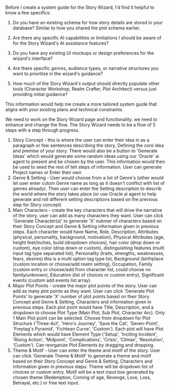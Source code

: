 Before I create a system guide for the Story Wizard, I'd find it helpful to know a few specifics:

1. Do you have an existing schema for how story details are stored in your database? Similar to how you shared the plot schema earlier.

2. Are there any specific AI capabilities or limitations I should be aware of for the Story Wizard's AI assistance features?

3. Do you have any existing UI mockups or design preferences for the wizard's interface?

4. Are there specific genres, audience types, or narrative structures you want to prioritize in the wizard's guidance?

5. How much of the Story Wizard's output should directly populate other tools (Character Workshop, Realm Crafter, Plot Architect) versus just providing initial guidance?

This information would help me create a more tailored system guide that aligns with your existing plans and technical constraints.


We need to work on the Story Wizard page and functionality. we need to enhance and change the flow. The Story Wizard needs to be a flow of 5 steps with a step through progress.
1. Story Concept - this is where the user can enter their idea in as a paragraph or few sentences describing the story, Defining the core idea and premise of your story. There would also be a button to 'Generate Ideas' which would generate some random ideas using our 'Oracle' ai agent to present and be chosen by the user. This information would then be used to seed the rest of teh steps of information. User can generate Project names or Enter their own
2. Genre & Setting - User would choose from a list of Genre's (other would let user enter cutom Genre name as long as it doesn't conflict with list of genres already). Then user can enter the Setting description to describ the world where the story takes place (or use Oracle ai agent to help generate and roll different setting descriptions based on the previous step for Story concept)
3. Main Characters - create the key characters that will drive the narrative of the story, user can add as many characters they want. User can click 'Generate Character(s)' to generate 'X' nubmer of characters based on their Story Concept and Genre & Setting information given in previous steps. Each character would have Name, Role, Description, Attributes (physical, personality, background, motivation), Physical Attributes (age, height feet/inches, build (dropdown choices), hair color (drop down or custom), eye color (drop down or custom), distinguishing features (multi input tag type separated list), Personality (traits, strengths, weaknesses, fears, desires) this is a multi option tag type list, Background (birthplace (custom location or choose/add realm setting), Occupation, Family (custom entry or choose/add from character list, could choose no family/unknown), Education (list of choices or custom entry), Significant events (custom add events list array).
4. Major Plot Points - create the major plot points of the story. User can add as many plot points as they want. User can click 'Generate Plot Points' to generate 'X' number of plot points based on their Story Concept and Genre & Setting, Characters and information given in previous steps. Each plot point would have Title, Description, and a dropdown to choose Plot Type (Main Plot, Sub Plot, Character Arc). Only 1 Main Plot point can be selected. Choose from dropdown for Plot Structure ('Three-Act', 'Hero's Journey', 'Save the Cat', 'Seven-Point', 'Freytag's Pyramid', 'Fichtean Curve', 'Custom'). Each plot will have Plot Elements which would have Element Type ('Setup', 'Inciting Incident', 'Rising Action', 'Midpoint', 'Complications', 'Crisis', 'Climax', 'Resolution', 'Custom'). Can reorganize Plot Elements by dragging and dropping. 
5. Theme & Motif - User can enter the theme and motif of the story. User can click 'Generate Theme & Motif' to generate a theme and motif based on their Story Concept and Genre & Setting, Characters and information given in previous steps. Theme will be dropdown list of choices or custom entry. Motif will be a text input box generated by chosen theme (Redemption, Coming of age, Revenge, Love, Loss, Betrayal, etc.) or free text input.
